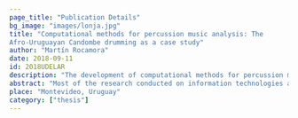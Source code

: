 ```yaml
---
page_title: "Publication Details"
bg_image: "images/lonja.jpg" 
title: "Computational methods for percussion music analysis: The
Afro-Uruguayan Candombe drumming as a case study"  
author: "Martín Rocamora"  
date: 2018-09-11 
id: 2018UDELAR 
description: "The development of computational methods for percussion music analysis using the Afro-Uruguayan Candombe drumming as a case study."
abstract: "Most of the research conducted on information technologies applied to music has been largely limited to a few mainstream styles of the so-called ‘Western’ music. The resulting tools often do not generalize properly or cannot be easily extended to other music traditions. So, culture–specific approaches have been recently proposed as a way to build richer and more general computational models for music. This thesis work aims at contributing to the computer–aided study of rhythm, with the focus on percussion music and in the search of appropriate solutions from a culture–specific perspective by considering the Afro-Uruguayan candombe drumming as a case study. This is mainly motivated by its challenging rhythmic characteristics, troublesome for most of the existing analysis methods. In this way, it attempts to push ahead the boundaries of current music technologies. The thesis offers an overview of the historical, social and cultural context in which candombe drumming is embedded, along with a description of the rhythm. One of the specific contributions of the thesis is the creation of annotated datasets of candombe drumming suitable for computational rhythm analysis. Performances were purposely recorded, and received annotations of metrical information, location of onsets, and sections. A dataset of annotated recordings for beat and downbeat tracking was publicly released, and an audio-visual dataset of performances was obtained, which serves both documentary and research purposes. Part of the dissertation focused on the discovery and analysis of rhythmic patterns from audio recordings. A representation in the form of a map of rhythmic patterns based on spectral features was devised. The type of analyses that can be conducted with the proposed methods is illustrated with some experiments. The dissertation also systematically approached (to the best of our knowledge, for the first time) the study and characterization of the micro–rhythmical properties of candombe drumming. The findings suggest that micro–timing is a structural component of the rhythm, producing a sort of characteristic swing. The rest of the dissertation was devoted to the automatic inference and tracking of the metric structure from audio recordings. A supervised Bayesian scheme for rhythmic pattern tracking was proposed, of which a software implementation was publicly released. The results give additional evidence of the generalizability of the Bayesian approach to complex rhythms from different music traditions. Finally, the downbeat detection task was formulated as a data compression problem. This resulted in a novel method that proved to be effective for a large part of the dataset and opens up some interesting threads for future research."
place: "Montevideo, Uruguay"  
category: ["thesis"] 
---
```

